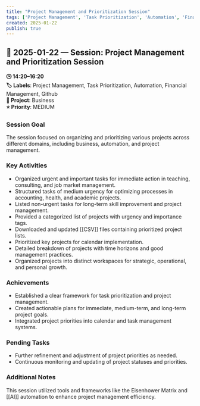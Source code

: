 ```yaml
---
title: "Project Management and Prioritization Session"
tags: ['Project Management', 'Task Prioritization', 'Automation', 'Financial Management', 'Github']
created: 2025-01-22
publish: true
---
```


## 📅 2025-01-22 — Session: Project Management and Prioritization Session

**🕒 14:20–16:20**  
**🏷️ Labels**: Project Management, Task Prioritization, Automation, Financial Management, Github  
**📂 Project**: Business  
**⭐ Priority**: MEDIUM  


### Session Goal
The session focused on organizing and prioritizing various projects across different domains, including business, automation, and project management.

### Key Activities
- Organized urgent and important tasks for immediate action in teaching, consulting, and job market management.
- Structured tasks of medium urgency for optimizing processes in accounting, health, and academic projects.
- Listed non-urgent tasks for long-term skill improvement and project management.
- Provided a categorized list of projects with urgency and importance tags.
- Downloaded and updated [[CSV]] files containing prioritized project lists.
- Prioritized key projects for calendar implementation.
- Detailed breakdown of projects with time horizons and good management practices.
- Organized projects into distinct workspaces for strategic, operational, and personal growth.

### Achievements
- Established a clear framework for task prioritization and project management.
- Created actionable plans for immediate, medium-term, and long-term project goals.
- Integrated project priorities into calendar and task management systems.

### Pending Tasks
- Further refinement and adjustment of project priorities as needed.
- Continuous monitoring and updating of project statuses and priorities.

### Additional Notes
This session utilized tools and frameworks like the Eisenhower Matrix and [[AI]] automation to enhance project management efficiency.
